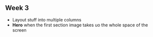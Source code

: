 ## Week 3

- Layout stuff into multiple columns
- **Hero** when the first section image takes uo the whole space of the screen
